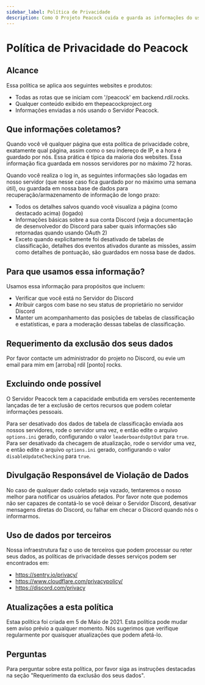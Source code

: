 ```yaml
---
sidebar_label: Política de Privacidade
description: Como O Projeto Peacock cuida e guarda as informações do usuário.
---
```


# Política de Privacidade do Peacock

## Alcance

Essa política se aplica aos seguintes websites e produtos:

-   Todas as rotas que se iniciam com '/peacock' em backend.rdil.rocks.
-   Qualquer conteúdo exibido em thepeacockproject.org
-   Informações enviadas a nós usando o Servidor Peacock.

## Que informações coletamos?

Quando você vê qualquer página que esta política de privacidade cobre, exatamente qual página, assim como o seu indereço de IP, e a hora é guardado por nós. Essa prática é típica da maioria dos websites. Essa informação fica guardada em nossos servidores por no máximo 72 horas.

Quando você realiza o log in, as seguintes informações são logadas em nosso servidor (que nesse caso fica guardado por no máximo uma semana útil), ou guardada em nossa base de dados para recuperação/armazenamento de informação de longo prazo:

-   Todos os detalhes salvos quando você visualiza a página (como destacado acima) (logado)
-   Informações básicas sobre a sua conta Discord (veja a documentação de desenvolvedor do Discord para saber quais informações são retornadas quando usando OAuth 2)
-   Exceto quando explicitamente foi desativado de tabelas de classificação, detalhes dos eventos ativados durante as missões, assim como detalhes de pontuação, são guardados em nossa base de dados.

## Para que usamos essa informação?

Usamos essa informação para propósitos que incluem:

-   Verificar que você está no Servidor do Discord
-   Atribuir cargos com base no seu status de proprietário no servidor Discord
-   Manter um acompanhamento das posições de tabelas de classificação e estatísticas, e para a moderação dessas tabelas de classificação.

## Requerimento da exclusão dos seus dados

Por favor contacte um administrador do projeto no Discord, ou evie um email para mim em [arroba] rdil [ponto] rocks.

## Excluindo onde possível

O Servidor Peacock tem a capacidade embutida em versões recentemente lançadas de ter a exclusão de certos recursos que podem coletar informações pessoais.

Para ser desativado dos dados de tabela de classificação enviada aos nossos servidores, rode o servidor uma vez, e então edite o arquivo `options.ini` gerado, configurando o valor `leaderboardsOptOut` para `true`. Para ser desativado da checagem de atualização, rode o servidor uma vez, e então edite o arquivo `options.ini` gerado, configurando o valor `disableUpdateChecking` para `true`.

## Divulgação Responsável de Violação de Dados

No caso de qualquer dado coletado seja vazado, tentaremos o nosso melhor para notificar os usuários afetados. Por favor note que podemos não ser capazes de contatá-lo se você deixar o Servidor Discord, desativar mensagens diretas do Discord, ou falhar em checar o Discord quando nós o informarmos.

## Uso de dados por terceiros

Nossa infraestrutura faz o uso de terceiros que podem processar ou reter seus dados, as políticas de privacidade desses serviços podem ser encontrados em:

-   https://sentry.io/privacy/
-   https://www.cloudflare.com/privacypolicy/
-   https://discord.com/privacy

## Atualizações a esta política

Estaa política foi criada em 5 de Maio de 2021. Esta política pode mudar sem aviso prévio a qualquer momento. Nós sugerimos que verifique regularmente por quaisquer atualizações que podem afetá-lo.

## Perguntas

Para perguntar sobre esta política, por favor siga as instruções destacadas na seção "Requerimento da exclusão dos seus dados".

